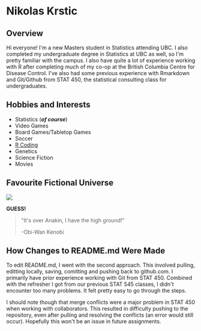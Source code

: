 # Nikolas Krstic

## Overview

Hi everyone! I'm a new Masters student in Statistics attending UBC. I also completed my undergraduate degree in Statistics at UBC as well, so I'm pretty familiar with the campus. I also have quite a lot of experience working with R after completing much of my co-op at the British Columbia Centre for Disease Control. I've also had some previous experience with Rmarkdown and Git/Github from STAT 450, the statistical consulting class for undergraduates.


## Hobbies and Interests

* Statistics (***of course***)
* Video Games
* Board Games/Tabletop Games
* Soccer
* [R Coding][]
* Genetics
* Science Fiction
* Movies

[R Coding]: https://www.r-project.org/about.html  "R"


## Favourite Fictional Universe

![](https://i.imgur.com/Fpkz2Va.gif)

__**GUESS!**__

> "It's over Anakin, I have the high ground!"
>
> -Obi-Wan Kenobi

## How Changes to README.md Were Made

To edit README.md, I went with the second approach. This involved pulling, editting locally, saving, comitting and pushing back to github.com. I primarily have prior experience working with Git from STAT 450. Combined with the refresher I got from our previous STAT 545 classes, I didn't encounter too many problems. It felt pretty easy to go through the steps.

I should note though that merge conflicts were a major problem in STAT 450 when working with collaborators. This resulted in difficulty pushing to the repository, even after pulling and resolving the conflicts (an error would still occur). Hopefully this won't be an issue in future assignments.

